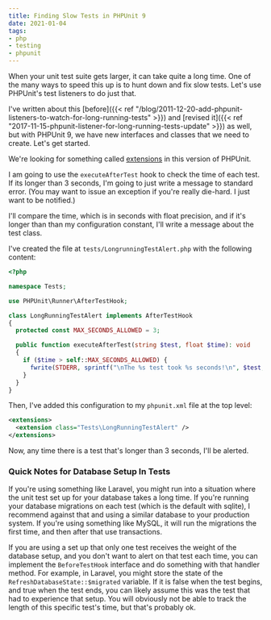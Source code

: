 ```yaml
---
title: Finding Slow Tests in PHPUnit 9
date: 2021-01-04
tags:
- php
- testing
- phpunit
---
```

When your unit test suite gets larger, it can take quite a long time. One of the many ways to speed this up is to hunt down and fix slow tests.  Let's use PHPUnit's test listeners to do just that.

<!--more-->

I've written about this [before]({{< ref "/blog/2011-12-20-add-phpunit-listeners-to-watch-for-long-running-tests" >}}) and [revised it]({{< ref "2017-11-15-phpunit-listener-for-long-running-tests-update" >}}) as well, but with PHPUnit 9, we have new interfaces and classes that we need to create.  Let's get started.

We're looking for something called [extensions](https://phpunit.readthedocs.io/en/9.5/extending-phpunit.html#extending-the-testrunner) in this version of PHPUnit.

I am going to use the `executeAfterTest` hook to check the time of each test.  If its longer than 3 seconds, I'm going to just write a message to standard error.  (You may want to issue an exception if you're really die-hard. I just want to be notified.)

I'll compare the time, which is in seconds with float precision, and if it's longer than than my configuration constant, I'll write a message about the test class.

I've created the file at `tests/LongrunningTestAlert.php` with the following content:

```php
<?php

namespace Tests;

use PHPUnit\Runner\AfterTestHook;

class LongRunningTestAlert implements AfterTestHook
{
  protected const MAX_SECONDS_ALLOWED = 3;

  public function executeAfterTest(string $test, float $time): void
  {
    if ($time > self::MAX_SECONDS_ALLOWED) {
      fwrite(STDERR, sprintf("\nThe %s test took %s seconds!\n", $test, $time));
    }
  }
}
```

Then, I've added this configuration to my `phpunit.xml` file at the top level:

```xml
<extensions>
  <extension class="Tests\LongRunningTestAlert" />
</extensions>
```

Now, any time there is a test that's longer than 3 seconds, I'll be alerted.

### Quick Notes for Database Setup In Tests

If you're using something like Laravel, you might run into a situation where the unit test set up for your database takes a long time.  If you're running your database migrations on each test (which is the default with sqlite), I recommend against that and using a similar database to your production system.  If you're using something like MySQL, it will run the migrations the first time, and then after that use transactions.

If you are using a set up that only one test receives the weight of the database setup, and you don't want to alert on that test each time, you can implement the `BeforeTestHook` interface and do something with that handler method.  For example, in Laravel, you might store the state of the `RefreshDatabaseState::$migrated` variable.  If it is false when the test begins, and true when the test ends, you can likely assume this was the test that had to experience that setup.  You will obviously not be able to track the length of this specific test's time, but that's probably ok.
